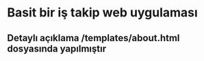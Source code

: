 # Basit bir iş takip web uygulaması

## Detaylı açıklama /templates/about.html dosyasında  yapılmıştır
